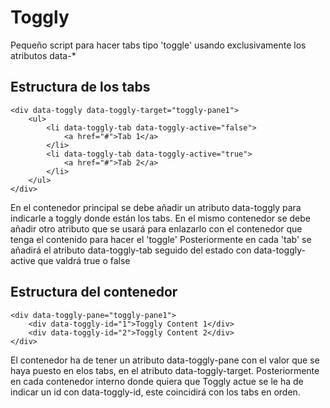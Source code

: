 # Toggly

Pequeño script para hacer tabs tipo 'toggle' usando exclusivamente los atributos data-*

## Estructura de los tabs

```
<div data-toggly data-toggly-target="toggly-pane1">
    <ul>
        <li data-toggly-tab data-toggly-active="false">
            <a href="#">Tab 1</a>
        </li>
        <li data-toggly-tab data-toggly-active="true">
            <a href="#">Tab 2</a>
        </li>
    </ul>
</div>
```

En el contenedor principal se debe añadir un atributo data-toggly para indicarle a toggly donde están los tabs.
En el mismo contenedor se debe añadir otro atributo que se usará para enlazarlo con el contenedor que tenga el contenido para hacer el 'toggle'
Posteriormente en cada 'tab' se añadirá el atributo data-toggly-tab seguido del estado con data-toggly-active que valdrá true o false

## Estructura del contenedor

```
<div data-toggly-pane="toggly-pane1">
    <div data-toggly-id="1">Toggly Content 1</div>
    <div data-toggly-id="2">Toggly Content 2</div>
</div>
```

El contenedor ha de tener un atributo data-toggly-pane con el valor que se haya puesto en elos tabs, en el atributo data-toggly-target.
Posteriormente en cada contenedor interno donde quiera que Toggly actue se le ha de indicar un id con data-toggly-id, este coincidirá con los tabs en orden.
